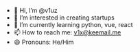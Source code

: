 - 👋 Hi, I’m @v1uz
- 👀 I’m interested in creating startups
- 🌱 I’m currently learning python, vue, react
- 📫 How to reach me: v1x@keemail.me
- 😄 Pronouns: He/Him

<!---
v1uz/v1uz is a ✨ special ✨ repository because its `README.md` (this file) appears on your GitHub profile.
You can click the Preview link to take a look at your changes.
--->
